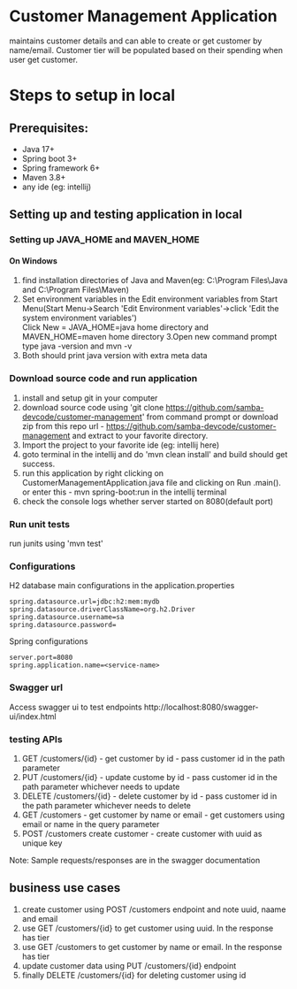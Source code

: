 # Customer Management Application
maintains customer details and can able to create or get customer by name/email. Customer tier will be populated based on their spending when user get customer.

# Steps to setup in local
## Prerequisites:
 - Java 17+  
 - Spring boot 3+  
 - Spring framework 6+  
 - Maven 3.8+  
 - any ide (eg: intellij)  

## Setting up and testing application in local  
### Setting up JAVA_HOME and MAVEN_HOME  
#### On Windows  
1. find installation directories of Java and Maven(eg: C:\Program Files\Java and C:\Program Files\Maven)  
2. Set environment variables in the Edit environment variables from Start Menu(Start Menu->Search 'Edit Environment variables'->click 'Edit the system environment variables')  
   Click New = JAVA_HOME=java home directory and MAVEN_HOME=maven home directory
3.Open new command prompt  
  type java -version and mvn -v  
4. Both should print java version with extra meta data  

### Download source code and run application  
1. install and setup git in your computer 
2. download source code using 'git clone https://github.com/samba-devcode/customer-management' from command prompt or download zip from this repo url - https://github.com/samba-devcode/customer-management and extract to your favorite directory.
3. Import the project to your favorite ide (eg: intellij here)
4. goto terminal in the intellij and do 'mvn clean install' and build should get success.  
5. run this application by right clicking on CustomerManagementApplication.java file and clicking on Run <class-name>.main(). or enter this - mvn spring-boot:run in the intellij terminal
6. check the console logs whether server started on 8080(default port)  

### Run unit tests  
run junits using 'mvn test'  

### Configurations  
H2 database main configurations in the application.properties  
```  
spring.datasource.url=jdbc:h2:mem:mydb
spring.datasource.driverClassName=org.h2.Driver
spring.datasource.username=sa
spring.datasource.password=
```  
Spring configurations
```  
server.port=8080
spring.application.name=<service-name>
```  
### Swagger url  
Access swagger ui to test endpoints http://localhost:8080/swagger-ui/index.html  

### testing APIs  
1. GET /customers/{id} - get customer by id - pass customer id in the path parameter
2. PUT /customers/{id} - update custome by id - pass customer id in the path parameter whichever needs to update
3. DELETE /customers/{id} - delete customer by id - pass customer id in the path parameter whichever needs to delete
4. GET /customers - get customer by name or email - get customers using email or name in the query parameter
5. POST /customers create customer - create customer with uuid as unique key
     
Note: Sample requests/responses are in the swagger documentation      

## business use cases  
1. create customer using POST /customers endpoint and note uuid, naame and email  
2. use GET /customers/{id} to get customer using uuid. In the response has tier  
3. use GET /customers to get customer by name or email. In the response has tier  
4. update customer data using PUT /customers/{id} endpoint  
5. finally DELETE /customers/{id} for deleting customer using id  


